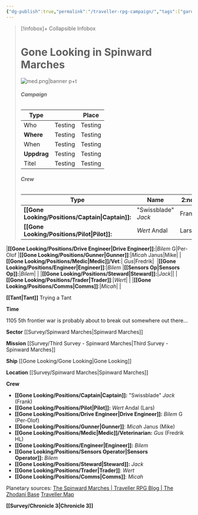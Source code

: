 ```yaml
---
{"dg-publish":true,"permalink":"/traveller-rpg-campaign/","tags":["gardenEntry"]}
---
```


> [!infobox]+ Collapsible Infobox
> # Gone Looking in Spinward Marches
> ![med.png|banner p+t](/img/user/Gone%20Looking/Attachments/med.png)
> ###### **Campaign**
> | Type |   |  Place |
> | ---- | ---- | ---- |
> | Who | Testing | Testing |> 
> | **Where** | Testing | Testing |
> | When | Testing | Testing |
> | **Uppdrag** | Testing | Testing |
> | Titel | Testing | Testing |
> 
> ######  **Crew**
> | Type | Name | 2:nd |
> | ---- | ---- | ---- |
>|**[[Gone Looking/Positions/Captain\|Captain]]:**|"Swissblade" *Jack* |Frank|
>| **[[Gone Looking/Positions/Pilot\|Pilot]]:**|*Wert* Andal|Lars|
|**[[Gone Looking/Positions/Drive Engineer\|Drive Engineer]]:**|*Bilem* G|Per-Olof
|**[[Gone Looking/Positions/Gunner\|Gunner]]**:|*Micah* Janus|Mike|
|**[[Gone Looking/Positions/Medic\|Medic]]/Vet**:| *Gus*|Fredrik| 
|**[[Gone Looking/Positions/Engineer\|Engineer]]**:|*Bilem*
|**[[Sensors Op\|Sensors Op]]:**|*Bilem*| |
|**[[Gone Looking/Positions/Steward\|Steward]]:**|*Jack*||
|**[[Gone Looking/Positions/Trader\|Trader]]**:|*Wert*| |
|**[[Gone Looking/Positions/Comms\|Comms]]**:|*Micah*| |

**[[Tant\|Tant]]**
Trying a Tant

**Time**

1105
5th frontier war is probably about to break out somewhere out there...

**Sector**
[[Survey/Spinward Marches\|Spinward Marches]]

**Mission**
[[Survey/Third Survey - Spinward Marches\|Third Survey - Spinward Marches]]

**Ship**
[[Gone Looking/Gone Looking\|Gone Looking]]

**Location**
[[Survey/Spinward Marches\|Spinward Marches]]

**Crew**
- **[[Gone Looking/Positions/Captain\|Captain]]:** "Swissblade" *Jack* (Frank)
- **[[Gone Looking/Positions/Pilot\|Pilot]]:** *Wert* Andal (Lars)
- **[[Gone Looking/Positions/Drive Engineer\|Drive Engineer]]:** *Bilem* G (Per-Olof)
- **[[Gone Looking/Positions/Gunner\|Gunner]]**: *Micah* Janus (Mike)
- **[[Gone Looking/Positions/Medic\|Medic]]/Veterinarian:** *Gus* (Fredrik HL) 
- **[[Gone Looking/Positions/Engineer\|Engineer]]:** *Bilem*
- **[[Gone Looking/Positions/Sensors Operator\|Sensors Operator]]:** *Bilem*
- **[[Gone Looking/Positions/Steward\|Steward]]:** *Jack*
- **[[Gone Looking/Positions/Trader\|Trader]]**: *Wert*
- **[[Gone Looking/Positions/Comms\|Comms]]**: *Micah*

Planetary sources:
[The Spinward Marches | Traveller RPG Blog | The Zhodani Base](https://zhodani.space/maps/the-spinward-marches/)
[Traveller Map](https://travellermap.com/?options=887&p=-96!60!5&mains=1)



**[[Survey/Chronicle 3\|Chronicle 3]]**
   